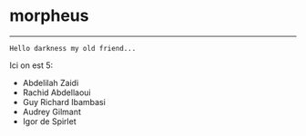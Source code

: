 # morpheus
--------
    Hello darkness my old friend... 

Ici on est 5: 
* Abdelilah Zaidi
* Rachid Abdellaoui
* Guy Richard Ibambasi
* Audrey Gilmant
* Igor de Spirlet 